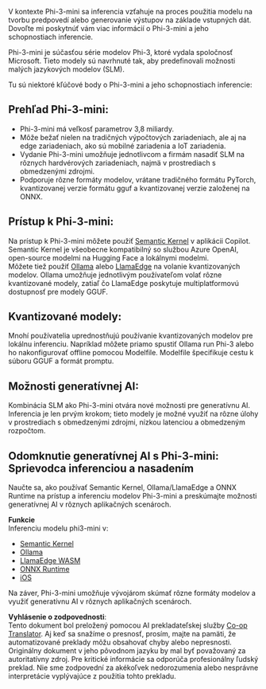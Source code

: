 <!--
CO_OP_TRANSLATOR_METADATA:
{
  "original_hash": "f1ff728038c4f554b660a36b76cbdd6e",
  "translation_date": "2025-07-16T21:12:47+00:00",
  "source_file": "md/01.Introduction/03/overview.md",
  "language_code": "sk"
}
-->
V kontexte Phi-3-mini sa inferencia vzťahuje na proces použitia modelu na tvorbu predpovedí alebo generovanie výstupov na základe vstupných dát. Dovoľte mi poskytnúť vám viac informácií o Phi-3-mini a jeho schopnostiach inferencie.

Phi-3-mini je súčasťou série modelov Phi-3, ktoré vydala spoločnosť Microsoft. Tieto modely sú navrhnuté tak, aby predefinovali možnosti malých jazykových modelov (SLM).

Tu sú niektoré kľúčové body o Phi-3-mini a jeho schopnostiach inferencie:

## **Prehľad Phi-3-mini:**
- Phi-3-mini má veľkosť parametrov 3,8 miliardy.
- Môže bežať nielen na tradičných výpočtových zariadeniach, ale aj na edge zariadeniach, ako sú mobilné zariadenia a IoT zariadenia.
- Vydanie Phi-3-mini umožňuje jednotlivcom a firmám nasadiť SLM na rôznych hardvérových zariadeniach, najmä v prostrediach s obmedzenými zdrojmi.
- Podporuje rôzne formáty modelov, vrátane tradičného formátu PyTorch, kvantizovanej verzie formátu gguf a kvantizovanej verzie založenej na ONNX.

## **Prístup k Phi-3-mini:**
Na prístup k Phi-3-mini môžete použiť [Semantic Kernel](https://github.com/microsoft/SemanticKernelCookBook?WT.mc_id=aiml-138114-kinfeylo) v aplikácii Copilot. Semantic Kernel je všeobecne kompatibilný so službou Azure OpenAI, open-source modelmi na Hugging Face a lokálnymi modelmi.  
Môžete tiež použiť [Ollama](https://ollama.com) alebo [LlamaEdge](https://llamaedge.com) na volanie kvantizovaných modelov. Ollama umožňuje jednotlivým používateľom volať rôzne kvantizované modely, zatiaľ čo LlamaEdge poskytuje multiplatformovú dostupnosť pre modely GGUF.

## **Kvantizované modely:**
Mnohí používatelia uprednostňujú používanie kvantizovaných modelov pre lokálnu inferenciu. Napríklad môžete priamo spustiť Ollama run Phi-3 alebo ho nakonfigurovať offline pomocou Modelfile. Modelfile špecifikuje cestu k súboru GGUF a formát promptu.

## **Možnosti generatívnej AI:**
Kombinácia SLM ako Phi-3-mini otvára nové možnosti pre generatívnu AI. Inferencia je len prvým krokom; tieto modely je možné využiť na rôzne úlohy v prostrediach s obmedzenými zdrojmi, nízkou latenciou a obmedzeným rozpočtom.

## **Odomknutie generatívnej AI s Phi-3-mini: Sprievodca inferenciou a nasadením**  
Naučte sa, ako používať Semantic Kernel, Ollama/LlamaEdge a ONNX Runtime na prístup a inferenciu modelov Phi-3-mini a preskúmajte možnosti generatívnej AI v rôznych aplikačných scenároch.

**Funkcie**  
Inferenciu modelu phi3-mini v:

- [Semantic Kernel](https://github.com/Azure-Samples/Phi-3MiniSamples/tree/main/semantickernel?WT.mc_id=aiml-138114-kinfeylo)  
- [Ollama](https://github.com/Azure-Samples/Phi-3MiniSamples/tree/main/ollama?WT.mc_id=aiml-138114-kinfeylo)  
- [LlamaEdge WASM](https://github.com/Azure-Samples/Phi-3MiniSamples/tree/main/wasm?WT.mc_id=aiml-138114-kinfeylo)  
- [ONNX Runtime](https://github.com/Azure-Samples/Phi-3MiniSamples/tree/main/onnx?WT.mc_id=aiml-138114-kinfeylo)  
- [iOS](https://github.com/Azure-Samples/Phi-3MiniSamples/tree/main/ios?WT.mc_id=aiml-138114-kinfeylo)  

Na záver, Phi-3-mini umožňuje vývojárom skúmať rôzne formáty modelov a využiť generatívnu AI v rôznych aplikačných scenároch.

**Vyhlásenie o zodpovednosti**:  
Tento dokument bol preložený pomocou AI prekladateľskej služby [Co-op Translator](https://github.com/Azure/co-op-translator). Aj keď sa snažíme o presnosť, prosím, majte na pamäti, že automatizované preklady môžu obsahovať chyby alebo nepresnosti. Originálny dokument v jeho pôvodnom jazyku by mal byť považovaný za autoritatívny zdroj. Pre kritické informácie sa odporúča profesionálny ľudský preklad. Nie sme zodpovední za akékoľvek nedorozumenia alebo nesprávne interpretácie vyplývajúce z použitia tohto prekladu.